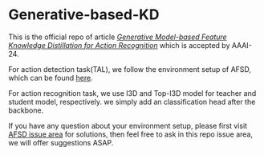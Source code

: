# Generative-based-KD

This is the official repo of article [*Generative Model-based Feature Knowledge Distillation for Action Recognition*](https://ojs.aaai.org/index.php/AAAI/article/view/29473) which is accepted by AAAI-24.

For action detection task(TAL), we follow the environment setup of AFSD, which can be found [here](https://github.com/TencentYoutuResearch/ActionDetection-AFSD).

For action recognition task, we use I3D and Top-I3D model for teacher and student model, respectively. we simply add an classification head after the backbone.

If you have any question about your environment setup, please first visit [AFSD issue area](https://github.com/TencentYoutuResearch/ActionDetection-AFSD/issues) for solutions, then feel free to ask in this repo issue area, we will offer suggestions ASAP. 
